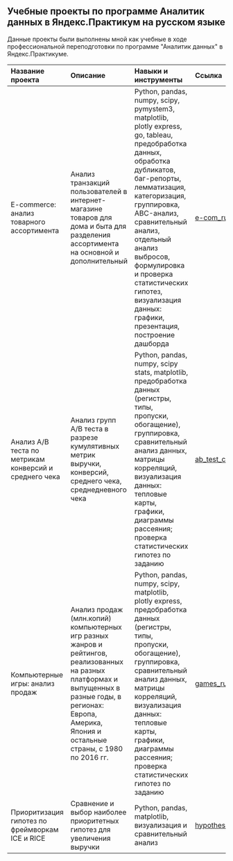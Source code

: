 ## Учебные проекты по программе Аналитик данных в Яндекс.Практикум на русском языке  
Данные проекты были выполнены мной как учебные в ходе профессиональной переподготовки по программе "Аналитик данных" в Яндекс.Практикуме.


| Название проекта | Описание | Навыки и инструменты | Ссылка |
| :--------------- | :-------------------- | :------------------- | :----- |
| E-commerce: анализ товарного ассортимента | Анализ транзакций пользователей в интернет-магазине товаров для дома и быта для разделения ассортимента на основной и дополнительный | Python, pandas, numpy, scipy, pymystem3, matplotlib, plotly express, go, tableau, предобработка данных, обработка дубликатов, баг-репорты, лемматизация, категоризация, группировка, ABC-анализ, сравнительный анализ, отдельный анализ выбросов, формулировка и проверка статистических гипотез, визуализация данных: графики, презентация, построение дашборда | [e-com_rus](https://github.com/Emiranunuka/Yandex_Practicum_Data_Analyst_Training_Projects_Russian/tree/main/e-com_rus)|
| Анализ A/B теста по метрикам конверсий и среднего чека | Анализ групп A/B теста в разрезе кумулятивных метрик выручки, конверсий, среднего чека, среднедневного чека | Python, pandas, numpy, scipy stats,  matplotlib, предобработка данных (регистры, типы, пропуски, обогащение), группировка, сравнительный анализ данных, матрицы корреляций, визуализация данных: тепловые карты, графики, диаграммы рассеяния; проверка статистических гипотез по заданию | [ab_test_conversions_avgbills_rus](https://github.com/Emiranunuka/Yandex_Practicum_Data_Analyst_Training_Projects_Russian/tree/main/ab_test_conversions_avgbills_rus)|
| Компьютерные игры: анализ продаж | Анализ продаж (млн.копий) компьютерных игр разных жанров и рейтингов, реализованных на разных платформах и выпущенных в разные годы, в регионах: Европа, Америка, Япония и остальные страны, с 1980 по 2016 гг. | Python, pandas, numpy, scipy, matplotlib, plotly express, предобработка данных (регистры, типы, пропуски, обогащение), группировка, сравнительный анализ данных, матрицы корреляций, визуализация данных: тепловые карты, графики, диаграммы рассеяния; проверка статистических гипотез по заданию | [games_rus](https://github.com/Emiranunuka/Yandex_Practicum_Data_Analyst_Training_Projects_Russian/tree/main/games_rus)|
| Приоритизация гипотез по фреймворкам ICE и RICE | Сравнение и выбор наиболее приоритетных гипотез для увеличения выручки | Python, pandas, matplotlib, визуализация и сравнительный анализ | [hypotheses_rus](https://github.com/Emiranunuka/Yandex_Practicum_Data_Analyst_Training_Projects_Russian/tree/main/hypotheses_rus)|
